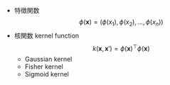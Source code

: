 $$
$$
- 特徴関数
    $$
    \phi (\bm x) = (\phi(x_1), \phi(x_2),...,\phi(x_n))
    $$
- 核関数 kernel function
    $$
    k(\bm x,\bm x') = \phi(\bm x)^\top \phi(\bm x)
    $$
    - Gaussian kernel
    - Fisher kernel
    - Sigmoid kernel